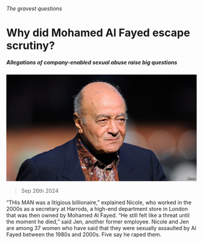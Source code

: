 ###### The gravest questions

# Why did Mohamed Al Fayed escape scrutiny? 

##### Allegations of company-enabled sexual abuse raise big questions 

![image](images/20240928_BRP506.jpg) 

> Sep 26th 2024 

“THis MAN was a litigious billionaire,” explained Nicole, who worked in the 2000s as a secretary at Harrods, a high-end department store in London that was then owned by Mohamed Al Fayed. “He still felt like a threat until the moment he died,” said Jen, another former employee. Nicole and Jen are among 37 women who have said that they were sexually assaulted by Al Fayed between the 1980s and 2000s. Five say he raped them. 

